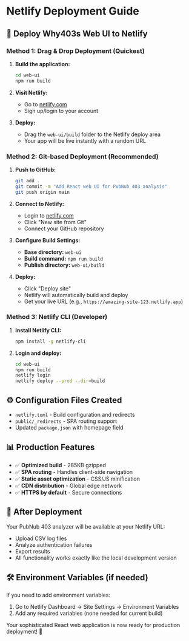 # Netlify Deployment Guide

## 🚀 **Deploy Why403s Web UI to Netlify**

### **Method 1: Drag & Drop Deployment (Quickest)**

1. **Build the application:**
   ```bash
   cd web-ui
   npm run build
   ```

2. **Visit Netlify:**
   - Go to [netlify.com](https://netlify.com)
   - Sign up/login to your account

3. **Deploy:**
   - Drag the `web-ui/build` folder to the Netlify deploy area
   - Your app will be live instantly with a random URL

### **Method 2: Git-based Deployment (Recommended)**

1. **Push to GitHub:**
   ```bash
   git add .
   git commit -m "Add React web UI for PubNub 403 analysis"
   git push origin main
   ```

2. **Connect to Netlify:**
   - Login to [netlify.com](https://netlify.com)
   - Click "New site from Git"
   - Connect your GitHub repository

3. **Configure Build Settings:**
   - **Base directory:** `web-ui`
   - **Build command:** `npm run build`
   - **Publish directory:** `web-ui/build`

4. **Deploy:**
   - Click "Deploy site"
   - Netlify will automatically build and deploy
   - Get your live URL (e.g., `https://amazing-site-123.netlify.app`)

### **Method 3: Netlify CLI (Developer)**

1. **Install Netlify CLI:**
   ```bash
   npm install -g netlify-cli
   ```

2. **Login and deploy:**
   ```bash
   cd web-ui
   npm run build
   netlify login
   netlify deploy --prod --dir=build
   ```

## ⚙️ **Configuration Files Created**

- `netlify.toml` - Build configuration and redirects
- `public/_redirects` - SPA routing support
- Updated `package.json` with homepage field

## 📊 **Production Features**

- ✅ **Optimized build** - 285KB gzipped
- ✅ **SPA routing** - Handles client-side navigation
- ✅ **Static asset optimization** - CSS/JS minification
- ✅ **CDN distribution** - Global edge network
- ✅ **HTTPS by default** - Secure connections

## 🔗 **After Deployment**

Your PubNub 403 analyzer will be available at your Netlify URL:
- Upload CSV log files
- Analyze authentication failures
- Export results
- All functionality works exactly like the local development version

## 🛠️ **Environment Variables (if needed)**

If you need to add environment variables:
1. Go to Netlify Dashboard → Site Settings → Environment Variables
2. Add any required variables (none needed for current build)

Your sophisticated React web application is now ready for production deployment! 🎉